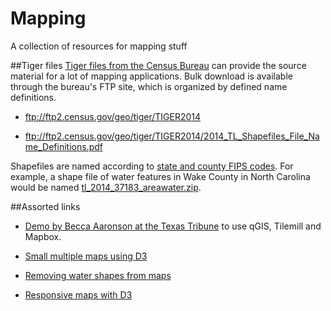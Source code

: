 # Mapping
A collection of resources for mapping stuff

##Tiger files
[Tiger files from the Census Bureau](https://www.census.gov/geo/maps-data/data/tiger-line.html) can provide the source material for a lot of mapping applications. Bulk download is available through the bureau's FTP site, which is organized by defined name definitions.

- ftp://ftp2.census.gov/geo/tiger/TIGER2014

- ftp://ftp2.census.gov/geo/tiger/TIGER2014/2014_TL_Shapefiles_File_Name_Definitions.pdf


Shapefiles are named according to [state and county FIPS codes](http://www.epa.gov/envirofw/html/codes/state.html). For example, a shape file of water features in Wake County in North Carolina would be named [tl_2014_37183_areawater.zip](ftp://ftp2.census.gov/geo/tiger/TIGER2014/AREAWATER/tl_2014_37183_areawater.zip).

##Assorted links
- [Demo by Becca Aaronson at the Texas Tribune](https://github.com/brickaa/mapbox-leaflet-demo) to use qGIS, Tilemill and Mapbox.

- [Small multiple maps using D3](http://blog.webkid.io/multiple-maps-d3/)

- [Removing water shapes from maps](http://johnkeefe.net/water-begone)

- [Responsive maps with D3](http://eyeseast.github.io/visible-data/2013/08/26/responsive-d3/)


